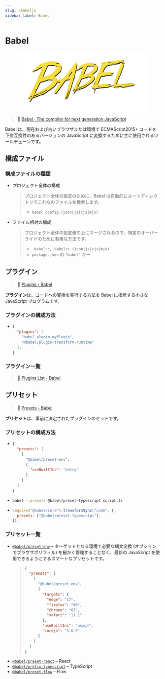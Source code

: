 ```yaml
---
slug: /babeljs
sidebar_label: Babel
---
```


# Babel

<figure class="inline-flex">

![](../../../../static/img/notes/babeljs.logo.svg)

</figure>

> 🔗 [Babel · The compiler for next generation JavaScript](https://babeljs.io/)

Babel は、現在および古いブラウザまたは環境で ECMAScript2015+ コードを下位互換性のあるバージョンの JavaScript に変換するために主に使用されるツールチェーンです。

## 構成ファイル

### 構成ファイルの種類

- プロジェクト全体の構成
  > プロジェクト全体の設定のために、Babel は自動的にルートディレクトリでこれらのファイルを検索します。
  > - `babel.config.(json|js|cjs|mjs)`
- ファイル相対の構成
  > プロジェクト全体の設定値の上にマージされるので、特定のオーバーライドのために有用な方法です。
  > - `.babelrc`, `.babelrc.(json|js|cjs|mjs)`
  > - `package.json` の `"babel"` キー

## プラグイン

> 🔗 [Plugins・Babel](https://babeljs.io/docs/en/plugins)

**プラグイン**は、コードへの変換を実行する方法を Babel に指示する小さな JavaScript プログラムです。

### プラグインの構成方法

- ```json title="JSON"
  {
    "plugins": [
      "babel-plugin-myPlugin",
      "@babel/plugin-transform-runtime"
    ],
  }
  ```

### プラグイン一覧

> 🔗 [Plugins List・Babel](https://babeljs.io/docs/en/plugins-list)

## プリセット

> 🔗 [Presets・Babel](https://babeljs.io/docs/en/presets)

**プリセット**は、事前に決定されたプラグインのセットです。

### プリセットの構成方法

- ```json title="JSON"
  {
    "presets": [
      [
        "@babel/preset-env",
        {
          "useBuiltIns": "entry"
        }
      ]
    ]
  }
  ```
- ```bash title="CLI"
  babel --presets @babel/preset-typescript script.ts
  ```
- ```js title="Node API"
  require("@babel/core").transformSync("code", {
    presets: ["@babel/preset-typescript"],
  });
  ```

### プリセット一覧

- [`@babel/preset-env`](https://babeljs.io/docs/en/babel-preset-env) – ターゲットとなる環境で必要な構文変換 (オプションでブラウザポリフィル) を細かく管理することなく、最新の JavaScript を使用できるようにするスマートなプリセットです。
  > ```json title="JSON"
  > {
  >   "presets": [
  >     [
  >       "@babel/preset-env",
  >       {
  >         "targets": {
  >           "edge": "17",
  >           "firefox": "60",
  >           "chrome": "67",
  >           "safari": "11.1"
  >         },
  >         "useBuiltIns": "usage",
  >         "corejs": "3.6.5"
  >       }
  >     ]
  >   ]
  > }
  > ```
- [`@babel/preset-react`](https://babeljs.io/docs/en/babel-preset-react) – React
- [`@babel/prefix-typescript`](https://babeljs.io/docs/en/babel-preset-typescript) – TypeScript
- [`@babel/preset-flow`](https://babeljs.io/docs/en/babel-preset-flow) – Flow
